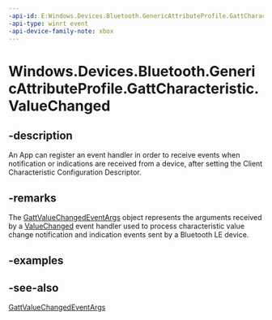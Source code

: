 ```yaml
---
-api-id: E:Windows.Devices.Bluetooth.GenericAttributeProfile.GattCharacteristic.ValueChanged
-api-type: winrt event
-api-device-family-note: xbox
---
```


<!-- Event syntax
public event Windows.Foundation.TypedEventHandler ValueChanged<Windows.Devices.Bluetooth.GenericAttributeProfile.GattCharacteristic,  Windows.Devices.Bluetooth.GenericAttributeProfile.GattValueChangedEventArgs>
-->

# Windows.Devices.Bluetooth.GenericAttributeProfile.GattCharacteristic.ValueChanged

## -description
An App can register an event handler in order to receive events when notification or indications are received from a device, after setting the Client Characteristic Configuration Descriptor.

## -remarks
The [GattValueChangedEventArgs](gattvaluechangedeventargs.md) object represents the arguments received by a [ValueChanged](gattcharacteristic_valuechanged.md) event handler used to process characteristic value change notification and indication events sent by a Bluetooth LE device.

## -examples

## -see-also
[GattValueChangedEventArgs](gattvaluechangedeventargs.md)